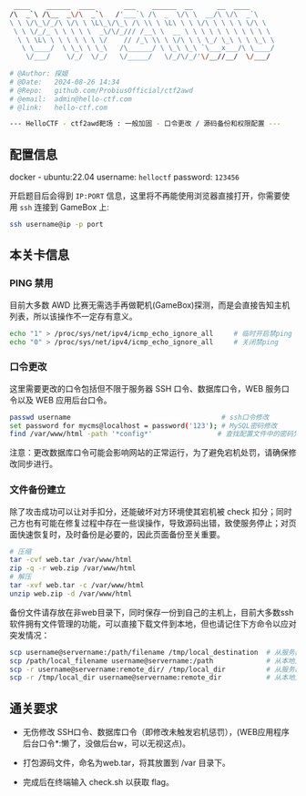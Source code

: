 ```bash
 ____    ______  ____       ___    ______  __      __  ____      
/\  _`\ /\__  _\/\  _`\   /'___`\ /\  _  \/\ \  __/\ \/\  _`\    
\ \ \/\_\/_/\ \/\ \ \L\_\/\_\ /\ \\ \ \L\ \ \ \/\ \ \ \ \ \/\ \  
 \ \ \/_/_ \ \ \ \ \  _\/\/_/// /__\ \  __ \ \ \ \ \ \ \ \ \ \ \ 
  \ \ \L\ \ \ \ \ \ \ \/    // /_\ \\ \ \/\ \ \ \_/ \_\ \ \ \_\ \
   \ \____/  \ \_\ \ \_\   /\______/ \ \_\ \_\ `\___x___/\ \____/
    \/___/    \/_/  \/_/   \/_____/   \/_/\/_/'\/__//__/  \/___/ 
                                                                                                                                
# @Author: 探姬
# @Date:   2024-08-26 14:34
# @Repo:   github.com/ProbiusOfficial/ctf2awd
# @email:  admin@hello-ctf.com
# @link:   hello-ctf.com

--- HelloCTF - ctf2awd靶场 : 一般加固 - 口令更改 / 源码备份和权限配置 --- 

```

## 配置信息
docker - ubuntu:22.04
username: `helloctf`
password: `123456`

开启题目后会得到 `IP:PORT` 信息，这里将不再能使用浏览器直接打开，你需要使用 `ssh` 连接到 GameBox 上:

```bash
ssh username@ip -p port
```

## 本关卡信息

### PING 禁用

目前大多数 AWD 比赛无需选手再做靶机(GameBox)探测，而是会直接告知主机列表，所以该操作不一定存有意义。

```bash
echo "1" > /proc/sys/net/ipv4/icmp_echo_ignore_all     # 临时开启禁ping
echo "0" > /proc/sys/net/ipv4/icmp_echo_ignore_all     # 关闭禁ping
```

### 口令更改

这里需要更改的口令包括但不限于服务器 SSH 口令、数据库口令，WEB 服务口令以及 WEB 应用后台口令。

```bash
passwd username                                     # ssh口令修改
set password for mycms@localhost = password('123'); # MySQL密码修改
find /var/www/html -path '*config*'                # 查找配置文件中的密码凭证
```

注意：更改数据库口令可能会影响网站的正常运行，为了避免宕机处罚，请确保修改同步进行。


### 文件备份建立

除了攻击成功可以让对手扣分，还能破坏对方环境使其宕机被 check 扣分；同时己方也有可能在修复过程中存在一些误操作，导致源码出错，致使服务停止；对页面快速恢复时，及时备份是必要的，因此页面备份至关重要。

```bash
# 压缩
tar -cvf web.tar /var/www/html
zip -q -r web.zip /var/www/html
# 解压
tar -xvf web.tar -c /var/www/html
unzip web.zip -d /var/www/html
```

备份文件请存放在非web目录下，同时保存一份到自己的主机上，目前大多数ssh软件拥有文件管理的功能，可以直接下载文件到本地，但也请记住下方命令以应对突发情况：

```bash
scp username@servername:/path/filename /tmp/local_destination  # 从服务器下载单个文件到本地
scp /path/local_filename username@servername:/path             # 从本地上传单个文件到服务器
scp -r username@servername:remote_dir/ /tmp/local_dir          # 从服务器下载整个目录到本地
scp -r /tmp/local_dir username@servername:remote_dir           # 从本地上传整个目录到服务器
```

## 通关要求

- 无伤修改 SSH口令、数据库口令（即修改未触发宕机惩罚），(WEB应用程序后台口令*:懒了，没做后台w，可以无视这点)。

- 打包源码文件，命名为web.tar，将其放置到 /var 目录下。

- 完成后在终端输入 check.sh 以获取 flag。